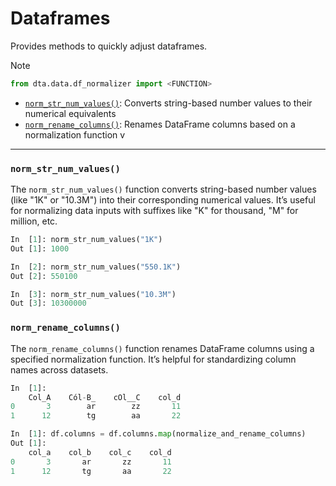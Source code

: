 # Dataframes

Provides methods to quickly adjust dataframes.

> [!NOTE]
> ```py
> from dta.data.df_normalizer import <FUNCTION>
> ```

- [`norm_str_num_values()`](data.md#norm_str_num_values): Converts string-based number values to their numerical equivalents
- [`norm_rename_columns()`](data.md#norm_rename_columns): Renames DataFrame columns based on a normalization function
v
---

### `norm_str_num_values()`
The `norm_str_num_values()` function converts string-based number values (like "1K" or "10.3M") into their corresponding numerical values. It’s useful for normalizing data inputs with suffixes like "K" for thousand, "M" for million, etc.

```py
In  [1]: norm_str_num_values("1K")
Out [1]: 1000

In  [2]: norm_str_num_values("550.1K")
Out [2]: 550100

In  [3]: norm_str_num_values("10.3M")
Out [3]: 10300000
```

### `norm_rename_columns()`
The `norm_rename_columns()` function renames DataFrame columns using a specified normalization function. It’s helpful for standardizing column names across datasets.

```py
In  [1]: 
    Col_A    Cól-B_    cOl__C    col_d
0       3        ar        zz       11
1      12        tg        aa       22

In  [1]: df.columns = df.columns.map(normalize_and_rename_columns)
Out [1]: 
    col_a    col_b    col_c    col_d
0       3       ar       zz       11
1      12       tg       aa       22
```